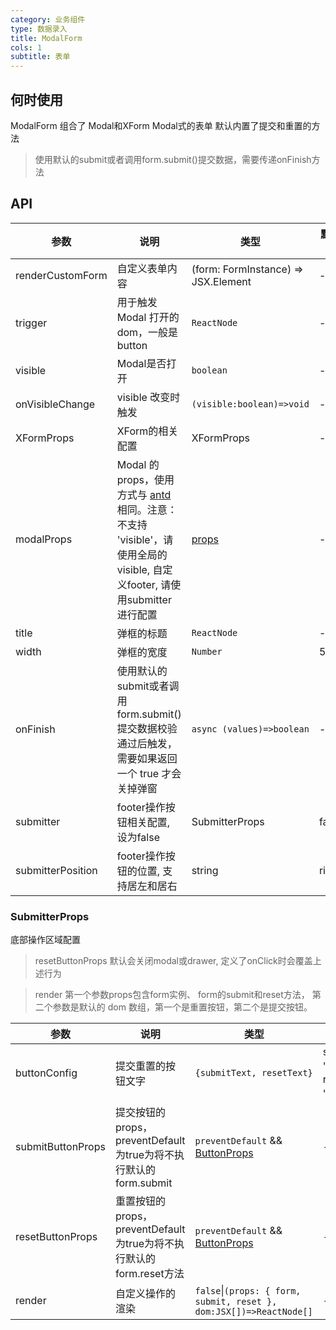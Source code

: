 ```yaml
---
category: 业务组件
type: 数据录入
title: ModalForm
cols: 1
subtitle: 表单
---
```


## 何时使用

ModalForm 组合了 Modal和XForm Modal式的表单 默认内置了提交和重置的方法
> 使用默认的submit或者调用form.submit()提交数据，需要传递onFinish方法

## API

| 参数 | 说明 | 类型 | 默认值 |
| --- | --- | --- | --- |
|renderCustomForm|自定义表单内容|(form: FormInstance) => JSX.Element|-|
| trigger | 用于触发 Modal 打开的 dom，一般是 button | `ReactNode` | - |
| visible | Modal是否打开 | `boolean` | - |
| onVisibleChange | visible 改变时触发 | `(visible:boolean)=>void` | - |
| XFormProps | XForm的相关配置| XFormProps | - |
| modalProps | Modal 的 props，使用方式与 [antd](https://ant.design/components/modal-cn/) 相同。注意：不支持 'visible'，请使用全局的 visible, 自定义footer, 请使用submitter进行配置 | [props](https://ant.design/components/modal-cn/#API) | - |
| title | 弹框的标题 | `ReactNode` | - |
| width | 弹框的宽度 | `Number` | 500 |
| onFinish | 使用默认的submit或者调用form.submit()提交数据校验通过后触发，需要如果返回一个 true 才会关掉弹窗 | `async (values)=>boolean` | - |
| submitter | footer操作按钮相关配置, 设为false | SubmitterProps | false | - |
| submitterPosition | footer操作按钮的位置, 支持居左和居右 | string | right |

### SubmitterProps

底部操作区域配置

> resetButtonProps 默认会关闭modal或drawer, 定义了onClick时会覆盖上述行为

> render 第一个参数props包含form实例、 form的submit和reset方法， 第二个参数是默认的 dom 数组，第一个是重置按钮，第二个是提交按钮。

| 参数 | 说明 | 类型 | 默认值 |
| --- | --- | --- | --- |
| buttonConfig | 提交重置的按钮文字 | `{submitText, resetText}` | submitText: '确定' resetText: '取消'   |
| submitButtonProps | 提交按钮的 props，preventDefault为true为将不执行默认的form.submit  | `preventDefault` && [ButtonProps](https://ant.design/components/button-cn/) | - |
| resetButtonProps | 重置按钮的 props，preventDefault为true为将不执行默认的form.reset方法 | `preventDefault` &&  [ButtonProps](https://ant.design/components/button-cn/) | - |
| render | 自定义操作的渲染 | `false`\|`(props: { form, submit, reset }, dom:JSX[])=>ReactNode[]`   | - |
